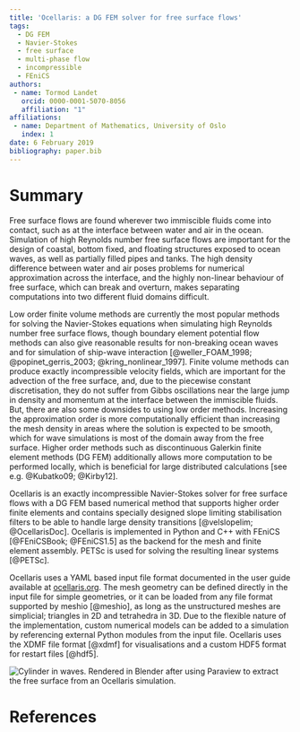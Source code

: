 ```yaml
---
title: 'Ocellaris: a DG FEM solver for free surface flows'
tags:
  - DG FEM
  - Navier-Stokes
  - free surface
  - multi-phase flow
  - incompressible
  - FEniCS
authors:
 - name: Tormod Landet
   orcid: 0000-0001-5070-8056
   affiliation: "1"
affiliations:
 - name: Department of Mathematics, University of Oslo
   index: 1
date: 6 February 2019
bibliography: paper.bib
---
```


# Summary

Free surface flows are found wherever two immiscible fluids come into contact, such as at the interface between water and air in the ocean. Simulation of high Reynolds number free surface flows are important for the design of coastal, bottom fixed, and floating structures exposed to ocean waves, as well as partially filled pipes and tanks. The high density difference between water and air poses problems for numerical approximation across the interface, and the highly non-linear behaviour of free surface, which can break and overturn, makes separating computations into two different fluid domains difficult.

Low order finite volume methods are currently the most popular methods for solving the Navier-Stokes equations when simulating high Reynolds number free surface flows, though boundary element potential flow methods can also give reasonable results for non-breaking ocean waves and for simulation of ship-wave interaction [@weller_FOAM_1998; @popinet_gerris_2003; @kring_nonlinear_1997]. Finite volume methods can produce exactly incompressible velocity fields, which are important for the advection of the free surface, and, due to the piecewise constant discretisation, they do not suffer from Gibbs oscillations near the large jump in density and momentum at the interface between the immiscible fluids. But, there are also some downsides to using low order methods. Increasing the approximation order is more computationally efficient than increasing the mesh density in areas where the solution is expected to be smooth, which for wave simulations is most of the domain away from the free surface. Higher order methods such as discontinuous Galerkin finite element methods (DG FEM) additionally allows more computation to be performed locally, which is beneficial for large distributed calculations [see e.g. @Kubatko09; @Kirby12].

Ocellaris is an exactly incompressible Navier-Stokes solver for free surface flows with a DG FEM based numerical method that supports higher order finite elements and contains specially designed slope limiting stabilisation filters to be able to handle large density transitions [@velslopelim; @OcellarisDoc]. Ocellaris is implemented in Python and C++ with FEniCS [@FEniCSBook; @FEniCS1.5] as the backend for the mesh and finite element assembly. PETSc is used for solving the resulting linear systems [@PETSc].

Ocellaris uses a YAML based input file format documented in the user guide available at [ocellaris.org](https://www.ocellaris.org). The mesh geometry can be defined directly in the input file for simple geometries, or it can be loaded from any file format supported by meshio [@meshio], as long as the unstructured meshes are simplicial; triangles in 2D and tetrahedra in 3D. Due to the flexible nature of the implementation, custom numerical models can be added to a simulation by referencing external Python modules from the input file. Ocellaris uses the XDMF file format [@xdmf] for visualisations and a custom HDF5 format for restart files [@hdf5].

![Cylinder in waves. Rendered in Blender after using Paraview to extract the free surface from an Ocellaris simulation.](https://www.ocellaris.org/figures/cylinder_in_waves.jpg)

# References

